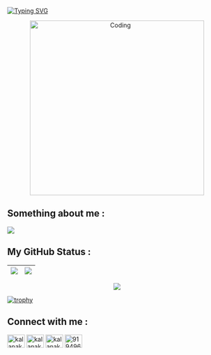 [![Typing SVG](https://readme-typing-svg.herokuapp.com?font=bold&color=%2325F746&size=25&lines=Hi+there!;I+Hope+You're+doing+well)](https://git.io/typing-svg) 

<p align="center">
  <a href="https://github.com/kalanakt/kalanakt">
  <img src="https://th.bing.com/th/id/R.c7e51e847dd547d93318291bcd1749b2?rik=CiK4fvRwKGnwYA&pid=ImgRaw&r=0" alt="Coding" width="400"></a>
</p>
  
## Something about me :

<img align="rigth" src="https://readme-typing-svg.herokuapp.com/?color=1f4b9b&width=500&lines=I+am+a+1st+year+Engineering+student+.;%EF%B8%8FIn%20University%20of%20peradeniya%20sri%20lanka%EF%B8%8F;I%20am%20trying%20to%20Figure%20Out%20%20%20Stuff!!%EF%B8%8F%EF%B8%8F;Have%20a%20nice%20day%20To%20you!%EF%B8%8F">

## My GitHub Status :

<img src="https://github-readme-stats.vercel.app/api?username=kalanakt&&count_private=true&include_all_commits=true&theme=tokyonight"/>|<img src="https://github-readme-streak-stats.herokuapp.com/?user=kalanakt&theme=tokyonight"/>|
|---|---|
<p align="center">
  <a href="https://github.com/kalanakt/kalanakt">
  <img src="https://github-readme-stats.vercel.app/api/top-langs/?username=kalanakt&layout=compact&theme=tokyonight"></a>
</p>

[![trophy](https://github-profile-trophy.vercel.app/?username=kalanakt&theme=tokyonight&row=1)](https://github.com/ryo-ma/github-profile-trophy)


## Connect with me : 

<p align="">
  <a href="https://instagram.com/____kalana_" target="blank"><img align="center" src="https://raw.githubusercontent.com/rahuldkjain/github-profile-readme-generator/master/src/images/icons/Social/instagram.svg" alt="kalanakt" height="30" width="40" /></a>
  <a href="https://www.facebook.com/kalana.kithmina.735" target="blank"><img align="center" src="https://raw.githubusercontent.com/rahuldkjain/github-profile-readme-generator/master/src/images/icons/Social/facebook.svg" alt="kalanakt" height="30" width="40" /></a>
  <a href="https://t.me/kinu6" target="blank"><img align="center" src="https://telegra.ph/file/26d2289b53f2b5f183a49.png" alt="kalanakt" height="30" width="40" /></a>
  <a href="https://wa.me/94760351335" target="blank"><img align="center" src="https://raw.githubusercontent.com/rahuldkjain/github-profile-readme-generator/master/src/images/icons/Social/whatsapp.svg" alt="919496300461" height="30" width="40" /></a>
</p>
